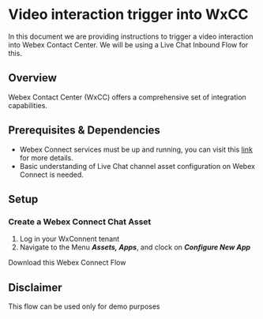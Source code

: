 # Video interaction trigger into WxCC
In this document we are providing instructions to trigger a video interaction into Webex Contact Center. We will be using a Live Chat Inbound Flow for this.

## Overview
Webex Contact Center (WxCC) offers a comprehensive set of integration capabilities.
 
## Prerequisites & Dependencies
- Webex Connect services must be up and running, you can visit this [link](https://help.webex.com/en-us/article/nee1mb6/Get-started-with-Webex-Contact-Center#Cisco_Task_in_List_GUI.dita_d7731baf-98fb-4a45-8f75-30984a38fa75) for more details.
- Basic understanding of Live Chat channel asset configuration on Webex Connect is needed.


## Setup

### Create a Webex Connect Chat Asset

1. Log in your WxConnent tenant
2. Navigate to the Menu **_Assets, Apps_**, and clock on **_Configure New App_**
 
 
 Download this Webex Connect Flow

 ## Disclaimer
 This flow can be used only for demo purposes
